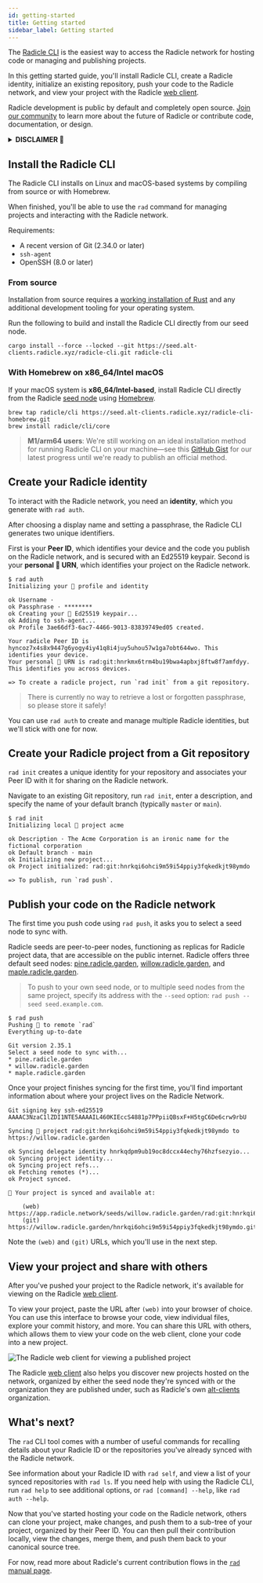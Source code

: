 ```yaml
---
id: getting-started
title: Getting started
sidebar_label: Getting started
---
```


The [Radicle
CLI](https://app.radicle.network/seeds/willow.radicle.garden/rad:git:hnrkmg77m8tfzj4gi4pa4mbhgysfgzwntjpao/tree/b1eda227c0ceaa5b15622905161ad8dcd92a3c04)
is the easiest way to access the Radicle network for hosting code or managing and publishing projects.

In this getting started guide, you'll install Radicle CLI, create a Radicle identity, initialize an existing repository,
push your code to the Radicle network, and view your project with the Radicle [web
client](https://app.radicle.network/).

Radicle development is public by default and completely open source. [Join our
community](get-involved/join-the-community) to learn more about the future of Radicle or contribute code, documentation,
or design.

<details>
  <summary><b>DISCLAIMER 🌱</b></summary>
  <br />
  <em>
    <p>
      As the Software is of experimental nature and deployed for testing
      purposes in a testnet environment only, you acknowledge that this Beta
      Version of the Software is likely to contain bugs, defects, or errors
      (including any bug, defect, or error relating to or resulting from the
      display, manipulation, processing, storage, transmission, or use of data)
      that may materially and adversely affect the use, functionality, or
      performance of Radicle or any product or system containing or used in
      conjunction with Radicle.
    </p>
    <p>
      You are aware and acknowledge that your processing, development,
      exchange, storage sharing, provision of, collaboration to or other
      involvement in Content on or via Radicle takes place in a testnet
      environment for testing purposes only. You acknowledge and agree that you
      have no claim to integrity and consistency regarding any Content
      whatsoever. You acknowledge and agree to the risk of total and
      irretrievable loss of Content throughout and after the Beta phase. You
      acknowledge and agree that any Content will most likely and without prior
      notice be irretrievably deleted upon completion of the testing phase. You
      acknowledge and agree that you are solely responsible for secure storage
      (e.g. backup copies) of Content and that the Foundation shall not be
      responsible and liable under any circumstance for any loss or corruption
      of Content.
    </p>
    <p>
      Read the rest of our Terms of Use [here][te].
    </p>
  </em>
</details>

## Install the Radicle CLI

The Radicle CLI installs on Linux and macOS-based systems by compiling from source or with Homebrew.

When finished, you'll be able to use the `rad` command for managing projects and interacting with the Radicle network.

Requirements:
- A recent version of Git (2.34.0 or later)
- `ssh-agent`
- OpenSSH (8.0 or later)

### From source

Installation from source requires a [working installation of Rust](https://www.rust-lang.org/tools/install) and any
additional development tooling for your operating system.

Run the following to build and install the Radicle CLI directly from our seed node.

```
cargo install --force --locked --git https://seed.alt-clients.radicle.xyz/radicle-cli.git radicle-cli
```

### With Homebrew on x86_64/Intel macOS

If your macOS system is **x86_64/Intel-based**, install Radicle CLI directly from the Radicle [seed
node](understanding-radicle/glossary/#seed) using [Homebrew](https://brew.sh/).

```
brew tap radicle/cli https://seed.alt-clients.radicle.xyz/radicle-cli-homebrew.git
brew install radicle/cli/core
```

> **M1/arm64 users**: We're still working on an ideal installation method for running Radicle CLI on your
> machine&mdash;see this [GitHub Gist](https://gist.github.com/sebastinez/d8f2d4979cad0d9f23c162702cdd4735) for our
> latest progress until we're ready to publish an official method.

## Create your Radicle identity

To interact with the Radicle network, you need an **identity**, which you generate with `rad auth`.

After choosing a display name and setting a passphrase, the Radicle CLI generates two unique identifiers.

First is your **Peer ID**, which identifies your device and the code you publish on the Radicle network, and is secured
with an Ed25519 keypair. Second is your **personal 🌱 URN**, which identifies your project on the Radicle network.

```
$ rad auth
Initializing your 🌱 profile and identity

ok Username · 
ok Passphrase · ********
ok Creating your 🌱 Ed25519 keypair...
ok Adding to ssh-agent...
ok Profile 3ae66df3-6ac7-4466-9013-83839749ed05 created.

Your radicle Peer ID is hyncoz7x4s8x9447g6yogy4iy41q8i4juy5uhou57w1ga7obt644wo. This identifies your device.
Your personal 🌱 URN is rad:git:hnrkmx6trm4bu19bwa4apbxj8ftw8f7amfdyy. This identifies you across devices.

=> To create a radicle project, run `rad init` from a git repository.
```

> There is currently no way to retrieve a lost or forgotten passphrase, so please store it safely!

You can use `rad auth` to create and manage multiple Radicle identities, but we'll stick with one for now.

## Create your Radicle project from a Git repository

`rad init` creates a unique identity for your repository and associates your Peer ID with it for sharing on the Radicle
network.

Navigate to an existing Git repository, run `rad init`, enter a description, and specify the name of your default branch
(typically `master` or `main`).

```
$ rad init
Initializing local 🌱 project acme

ok Description · The Acme Corporation is an ironic name for the fictional corporation
ok Default branch · main
ok Initializing new project...
ok Project initialized: rad:git:hnrkqi6ohci9m59i54ppiy3fqkedkjt98ymdo

=> To publish, run `rad push`.
```

## Publish your code on the Radicle network

The first time you push code using `rad push`, it asks you to select a seed node to sync with. 

Radicle seeds are peer-to-peer nodes, functioning as replicas for Radicle project data, that are accessible on the
public internet. Radicle offers three default seed nodes: [pine.radicle.garden](https://app.radicle.network/seeds/pine.radicle.garden),
[willow.radicle.garden](https://app.radicle.network/seeds/willow.radicle.garden), and
[maple.radicle.garden](https://app.radicle.network/seeds/maple.radicle.garden).

> To push to your own seed node, or to multiple seed nodes from the same project, specify its address with the `--seed`
> option: `rad push --seed seed.example.com`.

```
$ rad push
Pushing 🌱 to remote `rad`
Everything up-to-date

Git version 2.35.1
Select a seed node to sync with...
* pine.radicle.garden
* willow.radicle.garden
* maple.radicle.garden
```

Once your project finishes syncing for the first time, you'll find important information about where your project lives
on the Radicle Network.

```
Git signing key ssh-ed25519 AAAAC3NzaC1lZDI1NTE5AAAAIL460KIEccS4881p7PPpiiQBsxF+H5tgC6De6crw9rbU

Syncing 🌱 project rad:git:hnrkqi6ohci9m59i54ppiy3fqkedkjt98ymdo to https://willow.radicle.garden

ok Syncing delegate identity hnrkqdpm9ub19oc8dccx44echy76hzfsezyio...
ok Syncing project identity...
ok Syncing project refs...
ok Fetching remotes (*)...
ok Project synced.

🌱 Your project is synced and available at:

    (web) https://app.radicle.network/seeds/willow.radicle.garden/rad:git:hnrkqi6ohci9m59i54ppiy3fqkedkjt98ymdo/
    (git) https://willow.radicle.garden/hnrkqi6ohci9m59i54ppiy3fqkedkjt98ymdo.git
```

Note the `(web)` and `(git)` URLs, which you'll use in the next step.

## View your project and share with others

After you've pushed your project to the Radicle network, it's available for viewing on the Radicle [web
client](https://app.radicle.network).

To view your project, paste the URL after `(web)` into your browser of choice. You can use this interface to browse your
code, view individual files, explore your commit history, and more. You can share this URL with others, which allows
them to view your code on the web client, clone your code into a new project.

![The Radicle web client for viewing a published
project](/img/radicle-web-client.png)

The Radicle [web client](https://app.radicle.network) also helps you discover new projects hosted on the network,
organized by either the seed node they're synced with or the organization they are published under, such as Radicle's
own [alt-clients](https://app.radicle.network/alt-clients.radicle.eth) organization.

## What's next?

The `rad` CLI tool comes with a number of useful commands for recalling details about your Radicle ID or the
repositories you've already synced with the Radicle network.

See information about your Radicle ID with `rad self`, and view a list of your synced repositories with `rad ls`. If you
need help with using the Radicle CLI, run `rad help` to see additional options, or `rad [command] --help`, like `rad
auth --help`.

Now that you've started hosting your code on the Radicle network, others can clone your project, make changes, and push
them to a sub-tree of your project, organized by their Peer ID. You can then pull their contribution locally, view the
changes, merge them, and push them back to your canonical source tree.

For now, read more about Radicle's current contribution flows in the [`rad` manual
page](https://github.com/radicle-dev/radicle-cli/blob/f7a9314b5ff176a6836923c0424157070f995533/rad.1.adoc#contributing-to-a-radicle-project).
